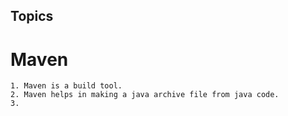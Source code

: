 ## Topics

# Maven
    1. Maven is a build tool.
    2. Maven helps in making a java archive file from java code.
    3. 
